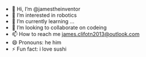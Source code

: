 - 👋 Hi, I’m @jamestheinventor
- 👀 I’m interested in robotics
- 🌱 I’m currently learning ...
- 💞️ I’m looking to collaborate on codeing
- 📫 How to reach me james.clifotn2013@outlook.com
- 😄 Pronouns: he him
- ⚡ Fun fact: i love sushi

<!---
jamestheinventor/jamestheinventor is a ✨ special ✨ repository because its `README.md` (this file) appears on your GitHub profile.
You can click the Preview link to take a look at your changes.
--->
